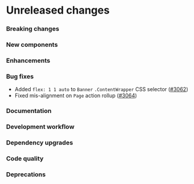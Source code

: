 # Unreleased changes

### Breaking changes

### New components

### Enhancements

### Bug fixes

- Added `flex: 1 1 auto` to `Banner` `.ContentWrapper` CSS selector ([#3062](https://github.com/Shopify/polaris-react/pull/3062))
- Fixed mis-alignment on `Page` action rollup ([#3064](https://github.com/Shopify/polaris-react/pull/3064))

### Documentation

### Development workflow

### Dependency upgrades

### Code quality

### Deprecations
